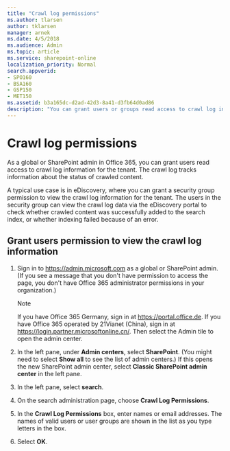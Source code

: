 ```yaml
---
title: "Crawl log permissions"
ms.author: tlarsen
author: tklarsen
manager: arnek
ms.date: 4/5/2018
ms.audience: Admin
ms.topic: article
ms.service: sharepoint-online
localization_priority: Normal
search.appverid:
- SPO160
- BSA160
- GSP150
- MET150
ms.assetid: b3a165dc-d2ad-42d3-8a41-d3fb64d0ad86
description: "You can grant users or groups read access to crawl log information for the tenant. A typical use case is in eDiscovery, where users may need to check whether crawled content was in fact added to the search index."
---
```


# Crawl log permissions

As a global or SharePoint admin in Office 365, you can grant users read access to crawl log information for the tenant. The crawl log tracks information about the status of crawled content. 
  
A typical use case is in eDiscovery, where you can grant a security group permission to view the crawl log information for the tenant. The users in the security group can view the crawl log data via the eDiscovery portal to check whether crawled content was successfully added to the search index, or whether indexing failed because of an error.
  
## Grant users permission to view the crawl log information
<a name="__top"> </a>

1. Sign in to https://admin.microsoft.com as a global or SharePoint admin. (If you see a message that you don't have permission to access the page, you don't have Office 365 administrator permissions in your organization.)
    
    > [!NOTE]
    > If you have Office 365 Germany, sign in at https://portal.office.de. If you have Office 365 operated by 21Vianet (China), sign in at https://login.partner.microsoftonline.cn/. Then select the Admin tile to open the admin center.  
    
2. In the left pane, under **Admin centers**, select **SharePoint**. (You might need to select **Show all** to see the list of admin centers.) If this opens the new SharePoint admin center, select **Classic SharePoint admin center** in the left pane.
    
3. In the left pane, select **search**.
    
4. On the search administration page, choose **Crawl Log Permissions**.
    
5. In the **Crawl Log Permissions** box, enter names or email addresses. The names of valid users or user groups are shown in the list as you type letters in the box. 
    
6. Select **OK**.
    

